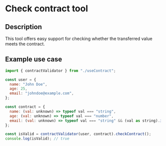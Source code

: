 # Check contract tool

## Description

This tool offers easy support for checking whether the transferred value meets the contract.

## Example use case

```jsx
import { contractValidator } from "./useContract";

const user = {
  name: "John Doe",
  age: 25,
  email: "johndoe@example.com",
};

const contract = {
  name: (val: unknown) => typeof val === "string",
  age: (val: unknown) => typeof val === "number",
  email: (val: unknown) => typeof val === "string" && (val as string).includes("@"),
};

const isValid = contractValidator(user, contract).checkContract();
console.log(isValid); // true
```
